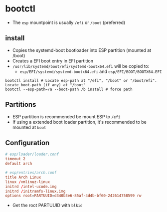 # bootctl

- The `esp` mountpoint is usually `/efi` or `/boot` (preferred)

## install

- Copies the systemd-boot bootloader into ESP partition (mounted at /boot)
- Creates a EFI boot entry in EFI partition
- `/usr/lib/systemd/boot/efi/systemd-bootx64.efi` will be copied to:
  - `esp/EFI/systemd/systemd-bootx64.efi` and `esp/EFI/BOOT/BOOTX64.EFI`

```shell
bootctl install # Locate esp-path at "/efi", "/boot" or "/boot/efi". Locate boot-path (if any) at "/boot"
bootctl --esp-path=/a --boot-path /b install # force path
```

## Partitions

- ESP partition is recommended be mount ESP to `/efi`
- If using a extended boot loader partition, it's recommended to be mounted at `boot`

## Configuration

```conf
# esp/loader/loader.conf
timeout 2
default arch
```

```conf
# esp/entries/arch.conf
title Arch Linux
linux /vmlinuz-linux
initrd /intel-ucode.img
initrd /initramfs-linux.img
options root=PARTUUID=d340b3e6-85af-4d4b-bf60-242614758599 rw
```

- Get the root PARTUUID with `blkid`
